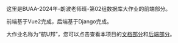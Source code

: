 这里是BUAA-2024年-朗波老师班-第02组数据库大作业的前端部分。

前端基于Vue2完成，后端基于Django完成。

大作业名称为“航U邦”，您可以点击查看本项目的[文档部分](https://github.com/zhangyitonggg/DB-docs)和[后端部分](https://github.com/fysszlr/Shared_Exercise_Platform/tree/main)。
